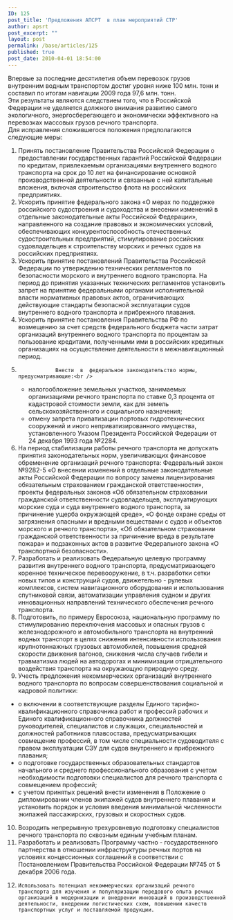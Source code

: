 ```yaml
---
ID: 125
post_title: 'Предложения АПСРТ  в план мероприятий СТР'
author: apsrt
post_excerpt: ""
layout: post
permalink: /base/articles/125
published: true
post_date: 2010-04-01 18:54:00
---
```

Впервые за последние десятилетия  объем перевозок грузов внутренним водным транспортом  достиг  уровня ниже 100 млн. тонн и составил по итогам навигации 2009 года 97,6 млн. тонн.<br />
Эти результаты являются следствием того, что  в Российской Федерации не уделяется  должного внимания  развитию самого экологичного, энергосберегающего и экономически эффективного на перевозках массовых грузов речного транспорта.<br />
 Для исправления сложившегося положения предполагаются следующие меры:<br />
1.	Принять постановление Правительства Российской Федерации о предоставлении государственных гарантий Российской Федерации по кредитам, привлекаемым организациями внутреннего водного транспорта на срок до 10 лет на финансирование основной производственной деятельности и связанные с ней капитальные вложения, включая строительство флота на российских предприятиях.<br />
2.	Ускорить принятие федерального закона «О мерах по поддержке российского судостроения и судоходства и внесении изменений в отдельные законодательные акты Российской Федерации», направленного на создание правовых и экономических условий, обеспечивающих конкурентоспособность отечественных судостроительных предприятий, стимулирование российских судовладельцев к строительству морских и речных судов на российских предприятиях.<br />
3.	Ускорить принятие постановлений Правительства Российской Федерации по утверждению технических регламентов по безопасности морского и внутреннего водного транспорта. На период до принятия указанных технических регламентов установить запрет на принятие федеральными органами исполнительной власти нормативных правовых актов, ограничивающих действующие стандарты безопасной эксплуатации судов внутреннего водного транспорта и прибрежного плавания.<br />
4.	 Ускорить принятие постановления Правительства РФ по возмещению за счет средств федерального бюджета части затрат организаций внутреннего водного транспорта по процентам за пользование кредитами, полученными ими  в российских кредитных организациях на осуществление деятельности в межнавигационный период.<br />
5.	               Внести  в  федеральное законодательство нормы,  предусматривающие:<br />
    - налогообложение земельных  участков, занимаемых организациями речного транспорта по ставке 0,3 процента от кадастровой стоимости земли, как для земель сельскохозяйственного и социального назначения;<br />
     - отмену запрета  приватизации портовых гидротехнических сооружений и иного неприватизированного имущества, установленного Указом  Президента Российской Федерации от 24 декабря 1993 года №2284.<br />
6.	На  период стабилизации  работы речного транспорта  не допускать принятия законодательных норм, увеличивающих  финансовое обременение организаций речного транспорта: Федеральный закон №9282-5 «О внесении изменений в отдельные законодательные акты Российской Федерации по вопросу замены лицензирования обязательным страхованием гражданской ответственности», проекты федеральных законов «Об обязательном страховании гражданской  ответственности судовладельцев, эксплуатирующих морские суда и суда внутреннего водного транспорта, за причинение ущерба окружающей среде»,  «О фонде охране среды от загрязнения опасными и вредными веществами с судов и объектов морского и речного транспорта», «Об обязательном страховании гражданской ответственности за причинение вреда в результате пожара» и подзаконных актов в  развитие Федерального закона  «О транспортной безопасности». <br />
7.	Разработать и реализовать Федеральную целевую программу развития внутреннего водного транспорта, предусматривающего коренное техническое перевооружение, в т.ч. разработки сетки новых типов и конструкций судов, движетельно -  рулевых комплексов, систем навигационного оборудования и использования спутниковой связи, автоматизации управления судном и других инновационных направлений технического обеспечения речного транспорта.  <br />
8.	Подготовить, по примеру Евросоюза,  национальную программу по стимулированию переключения массовых и опасных грузов с железнодорожного и автомобильного транспорта на внутренний водных транспорт в целях снижения интенсивности использования крупнотоннажных грузовых автомобилей, повышения средней скорости движения вагонов, снижения числа случаев гибели и травматизма людей на автодорогах и минимизации отрицательного воздействия транспорта на окружающую природную среду. <br />
9.	Учесть предложения некоммерческих организаций внутреннего водного транспорта по вопросам совершенствования социальной и кадровой политики:<br />
- о включении  в соответствующие разделы Единого тарифно-квалификационного справочника работ и профессий рабочих и Единого квалификационного справочника должностей руководителей, специалистов и служащих, специальностей и должностей работников плавсостава, предусматривающих совмещение профессий, в том числе  специальности судоводителя с правом эксплуатации СЭУ для судов внутреннего и прибрежного плавания;<br />
- о подготовке государственных образовательных стандартов начального и среднего профессионального образования с учетом необходимости подготовки специалистов для речного транспорта с совмещением профессий;<br />
- с учетом принятых решений внести изменения в Положение о дипломировании членов экипажей судов внутреннего плавания и установить порядок и условия введения минимальной численности экипажей пассажирских, грузовых и скоростных судов.<br />
10. Возродить непрерывную трехуровневую подготовку специалистов речного транспорта по сквозным единым учебным планам.<br />
11. Разработать и реализовать Программу частно - государственного партнерства в отношении инфраструктуры речных портов на условиях концессионных соглашений в соответствии с Постановлением Правительства Российской Федерации №745 от 5 декабря 2006 года.<br />
12.  	Использовать потенциал некоммерческих организаций речного транспорта для изучения и популяризации передового опыта речных организаций в модернизации и внедрении инноваций в производственной деятельности, внедрении логистических схем, повышении качеств транспортных услуг и поставляемой продукции.